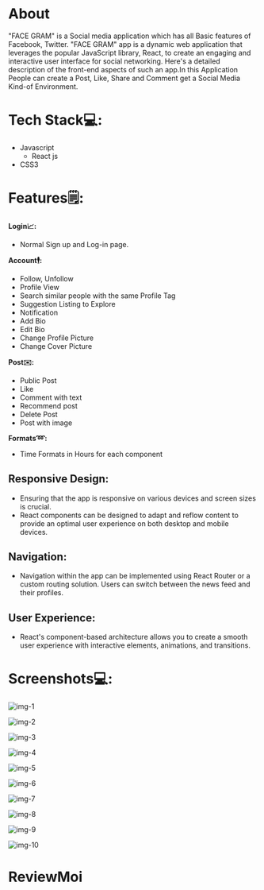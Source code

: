 # About

 "FACE GRAM" is a Social media application which has all Basic features of Facebook, Twitter. "FACE GRAM" app is a dynamic web application that leverages the popular JavaScript library, React, to create an engaging and interactive user interface for social networking. Here's a detailed description of the front-end aspects of such an app.In this Application People can create a Post, Like, Share and Comment get a Social Media Kind-of Environment.

# Tech Stack💻:

* Javascript
     - React js
* CSS3
  
# Features🗒:

**Login📈:**

* Normal Sign up and Log-in page.
  
**Account🕴:**

* Follow, Unfollow
* Profile View
* Search similar people with the same Profile Tag
* Suggestion Listing to Explore
* Notification
* Add Bio
* Edit Bio
* Change Profile Picture
* Change Cover Picture
  
**Post✉️:**

* Public Post
* Like
* Comment with text
* Recommend post
* Delete Post
* Post with image
  
**Formats➿:**

* Time Formats in Hours for each component

## Responsive Design:

* Ensuring that the app is responsive on various devices and screen sizes is crucial.
* React components can be designed to adapt and reflow content to provide an optimal user experience on both desktop and mobile devices.

## Navigation:

* Navigation within the app can be implemented using React Router or a custom routing solution. Users can switch between the news feed and their profiles.

## User Experience:

* React's component-based architecture allows you to create a smooth user experience with interactive elements, animations, and transitions.

# Screenshots💻:

![img-1](https://github.com/iamvijay98/Social-Media-App-Frontend/assets/133564952/234d9200-7734-4278-a09d-93e3e090887e)

![img-2](https://github.com/iamvijay98/Social-Media-App-Frontend/assets/133564952/8156393f-2bc3-43b2-9c03-4318427f84d6)

![img-3](https://github.com/iamvijay98/Social-Media-App-Frontend/assets/133564952/20f294d7-ebed-41dc-a6d2-d4f5aab8f7ff)

![img-4](https://github.com/iamvijay98/Social-Media-App-Frontend/assets/133564952/d149ad69-7597-4bce-ba0c-72891ebf9de3)

![img-5](https://github.com/iamvijay98/Social-Media-App-Frontend/assets/133564952/ca06d7d4-18a3-4746-913d-005a9a29a487)

![img-6](https://github.com/iamvijay98/Social-Media-App-Frontend/assets/133564952/dcd2040e-52f2-4d2a-80da-01a4f3cdb0f7)

![img-7](https://github.com/iamvijay98/Social-Media-App-Frontend/assets/133564952/ef4a131a-566c-4b78-8fab-e2cdce7b2dc6)

![img-8](https://github.com/iamvijay98/Social-Media-App-Frontend/assets/133564952/4c73cc53-15c9-433b-be9b-939354915d24)

![img-9](https://github.com/iamvijay98/Social-Media-App-Frontend/assets/133564952/aff1c2b7-29bf-4d87-86e9-1887c59d8f4a)

![img-10](https://github.com/iamvijay98/Social-Media-App-Frontend/assets/133564952/349dc3ca-f6e6-4c2d-9599-cb932e4ecb9e)













# ReviewMoi
